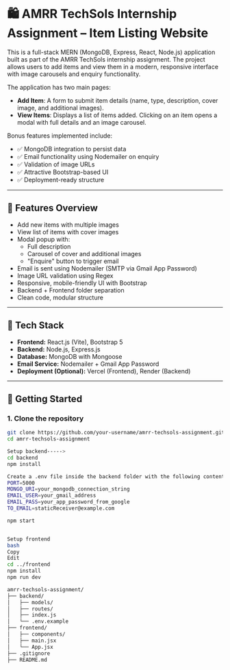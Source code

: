 # 🛍️ AMRR TechSols Internship Assignment – Item Listing Website

This is a full-stack MERN (MongoDB, Express, React, Node.js) application built as part of the AMRR TechSols internship assignment. The project allows users to add items and view them in a modern, responsive interface with image carousels and enquiry functionality.

The application has two main pages:
- **Add Item**: A form to submit item details (name, type, description, cover image, and additional images).
- **View Items**: Displays a list of items added. Clicking on an item opens a modal with full details and an image carousel.

Bonus features implemented include:
- ✅ MongoDB integration to persist data
- ✅ Email functionality using Nodemailer on enquiry
- ✅ Validation of image URLs
- ✅ Attractive Bootstrap-based UI
- ✅ Deployment-ready structure

---

## 🧪 Features Overview

- Add new items with multiple images
- View list of items with cover images
- Modal popup with:
  - Full description
  - Carousel of cover and additional images
  - "Enquire" button to trigger email
- Email is sent using Nodemailer (SMTP via Gmail App Password)
- Image URL validation using Regex
- Responsive, mobile-friendly UI with Bootstrap
- Backend + Frontend folder separation
- Clean code, modular structure

---

## 🧱 Tech Stack

- **Frontend:** React.js (Vite), Bootstrap 5
- **Backend:** Node.js, Express.js
- **Database:** MongoDB with Mongoose
- **Email Service:** Nodemailer + Gmail App Password
- **Deployment (Optional):** Vercel (Frontend), Render (Backend)

---

## 🚀 Getting Started

### 1. Clone the repository

```bash
git clone https://github.com/your-username/amrr-techsols-assignment.git
cd amrr-techsols-assignment

Setup backend----->
cd backend
npm install

Create a .env file inside the backend folder with the following content:---->
PORT=5000
MONGO_URI=your_mongodb_connection_string
EMAIL_USER=your_gmail_address
EMAIL_PASS=your_app_password_from_google
TO_EMAIL=staticReceiver@example.com

npm start


Setup frontend
bash
Copy
Edit
cd ../frontend
npm install
npm run dev

amrr-techsols-assignment/
├── backend/
│   ├── models/
│   ├── routes/
│   ├── index.js
│   └── .env.example
├── frontend/
│   ├── components/
│   ├── main.jsx
│   └── App.jsx
├── .gitignore
├── README.md

